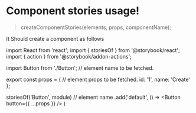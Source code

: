 # Component stories usage!

> createComponentStories(elements, props, componentName);

It Should create a component as follows

  
import React from 'react';
import { storiesOf } from '@storybook/react';
import { action } from '@storybook/addon-actions';

import Button from './Button';  // element name to be fetched.

export const props = {         // element props to be fetched. 
    id: '1',
    name: 'Create'
};

storiesOf('Button', module)     // element name
    .add('default', () =>  <Button button={{ ...props }} /> ) 


